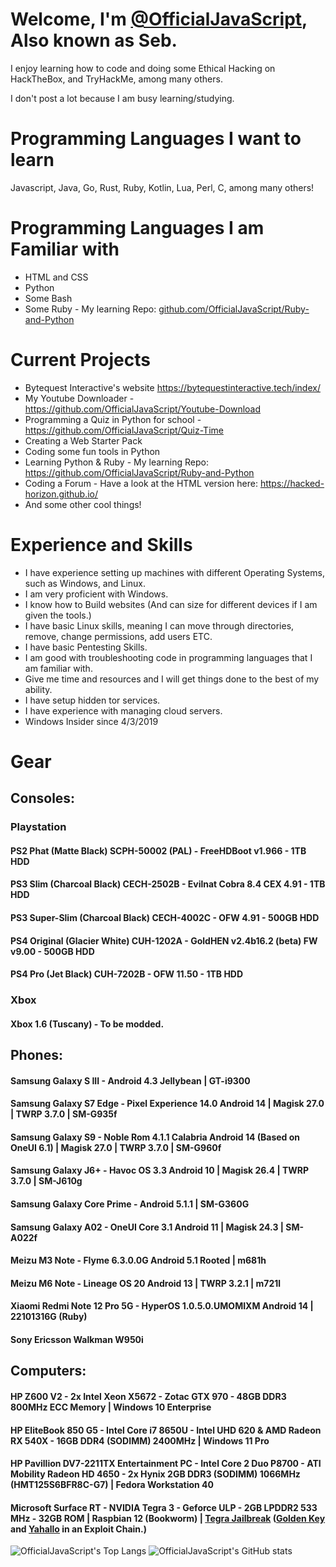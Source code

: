 # Welcome, I'm [@OfficialJavaScript](https://github.com/OfficialJavaScript), Also known as Seb.

I enjoy learning how to code and doing some Ethical Hacking on HackTheBox, and TryHackMe, among many others.

I don't post a lot because I am busy learning/studying. 

# Programming Languages I want to learn

Javascript, Java, Go, Rust, Ruby, Kotlin, Lua, Perl, C, among many others!

# Programming Languages I am Familiar with
* HTML and CSS 
* Python 
* Some Bash
* Some Ruby - My learning Repo: [github.com/OfficialJavaScript/Ruby-and-Python](https://github.com/OfficialJavaScript/Ruby-and-Python)

# Current Projects

* Bytequest Interactive's website https://bytequestinteractive.tech/index/
* My Youtube Downloader - https://github.com/OfficialJavaScript/Youtube-Download
* Programming a Quiz in Python for school - https://github.com/OfficialJavaScript/Quiz-Time
* Creating a Web Starter Pack
* Coding some fun tools in Python
* Learning Python & Ruby - My learning Repo: https://github.com/OfficialJavaScript/Ruby-and-Python
* Coding a Forum - Have a look at the HTML version here: https://hacked-horizon.github.io/
* And some other cool things!

# Experience and Skills

* I have experience setting up machines with different Operating Systems, such as Windows, and Linux.
* I am very proficient with Windows.
* I know how to Build websites (And can size for different devices if I am given the tools.)
* I have basic Linux skills, meaning I can move through directories, remove, change permissions, add users ETC.
* I have basic Pentesting Skills.
* I am good with troubleshooting code in programming languages that I am familiar with.
* Give me time and resources and I will get things done to the best of my ability.
* I have setup hidden tor services.
* I have experience with managing cloud servers.
* Windows Insider since 4/3/2019

# Gear

## Consoles:
### Playstation
#### PS2 Phat (Matte Black) SCPH-50002 (PAL) - FreeHDBoot v1.966 - 1TB HDD

#### PS3 Slim (Charcoal Black) CECH-2502B - Evilnat Cobra 8.4 CEX 4.91 - 1TB HDD
#### PS3 Super-Slim (Charcoal Black) CECH-4002C - OFW 4.91 - 500GB HDD

#### PS4 Original (Glacier White) CUH-1202A - GoldHEN v2.4b16.2 (beta) FW v9.00 - 500GB HDD
#### PS4 Pro (Jet Black) CUH-7202B - OFW 11.50 - 1TB HDD

### Xbox
#### Xbox 1.6 (Tuscany) - To be modded.


## Phones:
#### Samsung Galaxy S III - Android 4.3 Jellybean | GT-i9300
#### Samsung Galaxy S7 Edge - Pixel Experience 14.0 Android 14 | Magisk 27.0 | TWRP 3.7.0 | SM-G935f
#### Samsung Galaxy S9 - Noble Rom 4.1.1 Calabria Android 14 (Based on OneUI 6.1) | Magisk 27.0 | TWRP 3.7.0 | SM-G960f
#### Samsung Galaxy J6+ - Havoc OS 3.3 Android 10 | Magisk 26.4 | TWRP 3.7.0 | SM-J610g
#### Samsung Galaxy Core Prime - Android 5.1.1 | SM-G360G
#### Samsung Galaxy A02 - OneUI Core 3.1 Android 11 | Magisk 24.3 | SM-A022f

#### Meizu M3 Note - Flyme 6.3.0.0G Android 5.1 Rooted | m681h
#### Meizu M6 Note - Lineage OS 20 Android 13 | TWRP 3.2.1 | m721l

#### Xiaomi Redmi Note 12 Pro 5G - HyperOS 1.0.5.0.UMOMIXM Android 14 | 22101316G (Ruby)

#### Sony Ericsson Walkman W950i

## Computers:
#### HP Z600 V2 - 2x Intel Xeon X5672 - Zotac GTX 970 - 48GB DDR3 800MHz ECC Memory | Windows 10 Enterprise

#### HP EliteBook 850 G5 - Intel Core i7 8650U - Intel UHD 620 & AMD Radeon RX 540X  - 16GB DDR4 (SODIMM) 2400MHz | Windows 11 Pro

#### HP Pavillion DV7-2211TX Entertainment PC - Intel Core 2 Duo P8700 - ATI Mobility Radeon HD 4650 - 2x Hynix 2GB DDR3 (SODIMM) 1066MHz (HMT125S6BFR8C-G7) | Fedora Workstation 40

#### Microsoft Surface RT - NVIDIA Tegra 3 - Geforce ULP - 2GB LPDDR2 533 MHz - 32GB ROM | Raspbian 12 (Bookworm) | [Tegra Jailbreak](https://windows-rt-devices.gitbook.io/windows/tools/tegra-jailbreak-usb) ([Golden Key](https://github.com/lgibson02/GoldenKeysUSB) and [Yahallo](https://github.com/NekomimiRouter/yahallo) in an Exploit Chain.)

<!---
OfficialJavaScript/OfficialJavaScript is a ✨ special ✨ repository because its `README.md` (this file) appears on your GitHub profile.
You can click the Preview link to take a look at your changes.
--->

![OfficialJavaScript's Top Langs](https://github-readme-stats.vercel.app/api/top-langs/?username=OfficialJavaScript&size_weight=0.5&count_weight=0.5\&title_color=fff\&icon_color=79ff97\&text_color=9f9f9f\&bg_color=151515)
![OfficialJavaScript's GitHub stats](https://github-readme-stats.vercel.app/api/?username=OfficialJavaScript\&show_icons=true\&title_color=fff\&icon_color=79ff97\&text_color=9f9f9f\&bg_color=151515)
